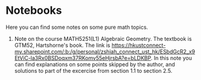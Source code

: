 # Notebooks
Here you can find some notes on some pure math topics.

1. Note on the course MATH5251(L1) Algebraic Geometry. The textbook is GTM52, Hartshorne's book. The link is https://hkustconnect-my.sharepoint.com/:b:/g/personal/zshiah_connect_ust_hk/ESbdGcR2_x9EtViC-la3Rx0BSDoqxm37RKomv55eHjrsbA?e=bLDKBP.
In this note you can find explanations on some points skipped by the author, and solutions to part of the excercise from section 1.1 to section 2.5.
